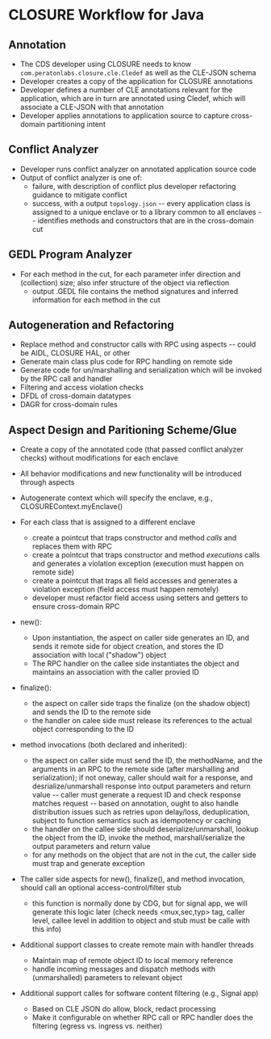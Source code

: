 # CLOSURE Workflow for Java

## Annotation

* The CDS developer using CLOSURE needs to know `com.peratonlabs.closure.cle.Cledef` as well as the CLE-JSON schema
* Developer creates a copy of the application for CLOSURE annotations
* Developer defines a number of CLE annotations relevant for the application, which are in turn are annotated using Cledef, which will associate a CLE-JSON with that annotation
* Developer applies annotations to application source to capture cross-domain partitioning intent

## Conflict Analyzer

* Developer runs conflict analyzer on annotated application source code
* Output of conflict analyzer is one of:
  - failure, with description of conflict plus developer refactoring guidance to mitigate conflict
  - success, with a output `topology.json`
     -- every application class is assigned to a unique enclave or to a library common to all enclaves
     -- identifies methods and constructors that are in the cross-domain cut

## GEDL Program Analyzer

* For each method in the cut, for each parameter infer direction and (collection) size; also infer structure of the object via reflection
  - output .GEDL file contains the method signatures and inferred information for each method in the cut
 
## Autogeneration and Refactoring

* Replace method and constructor calls with RPC using aspects -- could be AIDL, CLOSURE HAL, or other
* Generate main class plus code for RPC handling on remote side
* Generate code for un/marshalling and serialization which will be invoked by the RPC call and handler
* Filtering and access violation checks
* DFDL of cross-domain datatypes
* DAGR for cross-domain rules

## Aspect Design and Paritioning Scheme/Glue

* Create a copy of the annotated code (that passed conflict analyzer checks) without modifications for each enclave
* All behavior modifications and new functionality will be introduced through aspects
* Autogenerate context which will specify the enclave, e.g., CLOSUREContext.myEnclave()

* For each class that is assigned to a different enclave
  - create a pointcut that traps constructor and method _calls_ and replaces them with RPC
  - create a pointcut that traps constructor and method _executions_ calls and generates a violation exception (execution must happen on remote side)
  - create a pointcut that traps all field accesses and generates a violation exception (field access must happen remotely)
  - developer must refactor field access using setters and getters to ensure cross-domain RPC

* new():
  - Upon instantiation, the aspect on caller side generates an ID, and sends it remote side for object creation, and stores the ID
    association with local ("shadow") object
  - The RPC handler on the callee side instantiates the object and maintains an association with the caller provied ID 

* finalize():
  - the aspect on caller side traps the finalize (on the shadow object) and sends the ID to the remote side 
  - the handler on calee side must release its references to the actual object corresponding to the ID

* method invocations (both declared and inherited):
  - the aspect on caller side must send the ID, the methodName, and the arguments in an RPC to the remote side (after marshalling
    and serialization); if not oneway, caller should wait for a response, and desrialize/unmarshall response into output parameters
    and return value -- caller must generate a request ID and check response matches request
    -- based on annotation, ought to also handle distribution issues such as retries upon delay/loss, deduplication, subject to 
       function semantics such as idempotency or caching
  - the handler on the callee side should deserialize/unmarshall, lookup the object from the ID, invoke the method, marshall/serialize
    the output parameters and return value
  - for any methods on the object that are not in the cut, the caller side must trap and generate exception

* The caller side aspects for new(), finalize(), and method invocation, should call an optional access-control/filter stub 
  - this function is normally done by CDG, but for signal app, we will generate this logic later
    (check needs <mux,sec,typ> tag, caller level, callee level in addition to object and stub must be calle with this info)

* Additional support classes to create remote main with handler threads
  - Maintain map of remote object ID to local memory reference
  - handle incoming messages and dispatch methods with (unmarshalled) parameters to relevant object
 
* Additional support calles for software content filtering (e.g., Signal app)
  - Based on CLE JSON do allow, block, redact processing 
  - Make it configurable on whether RPC call or RPC handler does the filtering (egress vs. ingress vs. neither)

